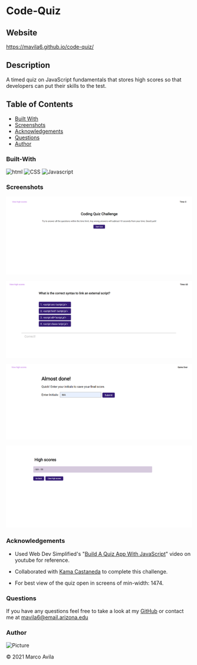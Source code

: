 # Code-Quiz

## Website

https://mavila6.github.io/code-quiz/

## Description

A timed quiz on JavaScript fundamentals that stores high scores so that developers can put their skills to the test.

## Table of Contents

- [Built With](#built-with)
- [Screenshots](#screenshots)
- [Acknowledgements](#acknowledgements)
- [Questions](#questions)
- [Author](#author)

### Built-With

![html](https://img.shields.io/badge/HTML-red.svg)
![CSS](https://img.shields.io/badge/CSS-blue.svg)
![Javascript](https://img.shields.io/badge/JavaScript-brightgreen.svg)

### Screenshots

![Screenshot of Quiz Intro](./assets/images/codeQuiz1.png)

![Screenshot of Quiz Questions](./assets/images/codeQuiz2.png)

![Screenshot of Quiz Save Score](./assets/images/codeQuiz3.png)

![Screenshot of Quiz Leaderboard](./assets/images/codeQuiz4.png)

### Acknowledgements

- Used Web Dev Simplified's "[Build A Quiz App With JavaScript](https://youtu.be/riDzcEQbX6k)" video on youtube for reference.

- Collaborated with [Kama Castaneda](https://github.com/kamacasta) to complete this challenge.

- For best view of the quiz open in screens of min-width: 1474.

### Questions

If you have any questions feel free to take a look at my [GitHub](https://github.com/mavila6) or contact me at mavila6@email.arizona.edu

### Author

![Picture](https://github.com/mavila6.png?size=100)

&copy; 2021 Marco Avila
